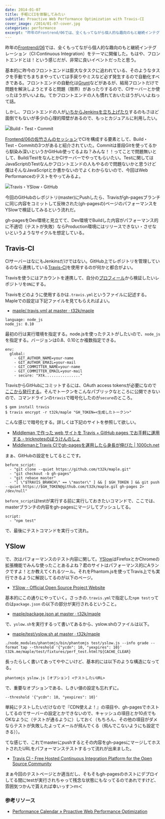 ```yaml
---
date: 2014-01-07
title: 手軽にCIを体験してみたい
subtitle: Proactive Web Performance Optimization with Travis-CI
cover_image: /2014/01-07-cover.jpg
categories: performance
excerpt: "昨年のFrontrend/06では、全くもってながら個人的な趣向のもと継続インテグレーションをテーマに開催したんだけど..."
---
```


昨年の[Frontrend/06](http://frontrend.github.io/events/06/)では、全くもってながら個人的な趣向のもと継続インテグレーション（CI:Continuous Integration）をテーマに開催した。もはや、フロントエンドとは！という感じだが、非常に良いイベントだったと思う。

基本的に昨今のフロントエンドは膨大なタスクに追われている、そのようなタスクを手動でちまちまやっていては手戻りやミスなど必ず発生するので自動化すべきである。フロントエンドの自動化は[Grunt](/mol/log/modern-development-workflow-with-grunt/)などがあるが、結局フロントだけで問題を解決しようとすると問題（限界）があったりするので、CIサーバーとか使ったほうがいいよね。てかフロントエンドの人も慣れておいたほうがいいよねって話。

しかし、フロントエンドの人が[いちからJenkinsを立ち上げたり](/mol/log/vagrant1-2-centos6-4-jenkins1-5/)するのもさほど面倒でもないが多少の心理的障壁があるので、もっとカジュアルに利用したい。

![Build・Test・Commit](/mol/images/2014/01-07-fig01.png)

[Frontend/06の佐竹さんのセッション](http://www.slideshare.net/st44100/ss-28353683)でCIを構成する要素として、Build・Test・Commitの3つがあると紹介されていた。Commitは普段Gitを使ってるから馴染み深いというかGitHub使ってるよね？みんな！！ってことで問題無いとして、Build/TestをなんとかCIサーバーでやってもらいたい。Testに関してはJavaScriptのTestなんかフロントエンドの人もやるので問題ないかと思うけど僕はそんなJavaScriptとか書かないのでよくわからないので、今回はWeb Performanceのテストをやってみるよ。

![Travis・YSlow・GitHub](/mol/images/2014/01-07-fig02.png)

今回のGitHubのレポジトリ(master)にPushしたら、Travisがgh-pagesブランチに同じ内容をコミットして反映された(gh-pagesの)ページのパフォーマンスをYSlowで検証してみるという流れだ。

gh-pagesをDev環境と見立てて、Dev環境でBuildした内容がパフォーマンス的に不適切（テストが失敗）ならProduction環境にはリリースできない・させないというようなサイクルを想定している。


## Travis-CI

CIサーバーはなにもJenkinsだけではない。GitHub上でレポジトリを管理しているのなら連携している[Travis-CI](https://travis-ci.org/)を使用するのが何かと都合がよい。

Travisを使うにはアカウントを連携して、自分の[プロフィール](https://travis-ci.org/profile)から検証したいレポジトリを`ON`にする。


Travisをどのように使用するかは`.travis.yml`というファイルに記述する。Mapleでの設定は下記ファイルを見てもらえればよい。

+ [maple/.travis.yml at master · t32k/maple](https://github.com/t32k/maple/blob/master/.travis.yml)


```
language: node_js
node_js: 0.10
```
最初の行は実行環境を指定する。node.jsを使ったテストがしたいので、`node_js`を指定する。バージョンは0.8、0.10とか複数指定できる。

```
env:
  global:
    - GIT_AUTHOR_NAME=your-name
    - GIT_AUTHOR_EMAIL=your-mail
    - GIT_COMMITTER_NAME=your-name
    - GIT_COMMITTER_EMAIL=your-mail
    - secure: "Xtk................"
```

TravisからGitHubにコミットするには、OAuth access tokensが必要になので[ここから発行する](https://github.com/settings/applications)。そんでトークンをこんなパブリックなところに公開できないので、コマンドラインの`travis`で暗号化したのが`secure`のところ。

```
$ gem install travis
$ travis encrypt -r t32k/maple "GH_TOKEN=<生成したトークン>"
```

こんな感じで暗号化する。詳しくは下記のサイトを参照して欲しい。

+ [Middleman で作った web サイトを Travis + GitHub pages でお手軽に運用する - tricknotesのぼうけんのしょ](http://tricknotes.hateblo.jp/entry/2013/06/17/020229)
+ [MiddlemanとTravis CIでgh-pagesを運用したら身長が伸びた | 1000ch.net](http://1000ch.net/2013/08/30/MiddlemanAndGruntOnTravis/)

まぁ、GitHubの設定をしてるとこです。

```
before_script:
  - "git clone --quiet https://github.com/t32k/maple.git"
  - "git checkout -b gh-pages"
  - "git rebase master"
  - "[ \"$TRAVIS_BRANCH\" == \"master\" ] && [ $GH_TOKEN ] && git push --quiet https://$GH_TOKEN@github.com/t32k/maple.git gh-pages 2> /dev/null"
```

`before_script`はtestが実行する前に実行しておきたいコマンドで、ここでは、masterブランチの内容をgh-pagesにマージしてプッシュしてる。

```
script:
  - "npm test"
```

で、最後にテストコマンドを実行って流れ。


## YSlow

で、次はパフォーマンスのテスト内容に関して。[YSlow](http://yslow.org/)はFirefoxとかChromeの拡張機能でみんな使ったことあるよね？君のサイトはパフォーマンス的にAランクですよ！とか教えてくれるツール。それをPhantom.jsを使ってTravis上でも実行できるように解説してるのが以下のページ。

+ [YSlow - Official Open Source Project Website](http://yslow.org/phantomjs/#travisci-integration)

基本的にこの通りにやっていく。さっきの`.travis.yml`で指定した`npm test`ってのは`package.json`
の以下の部分が実行されるということ。

+ [maple/package.json at master · t32k/maple](https://github.com/t32k/maple/blob/master/package.json#L15)

で、`yslow.sh`を実行するって書いてあるから、yslow.shのファイルは以下。

+ [maple/test/yslow.sh at master · t32k/maple](https://github.com/t32k/maple/blob/master/test/yslow.sh)


```
./node_modules/phantomjs/bin/phantomjs test/yslow.js --info grade --format tap --threshold '{"ycdn": 10, "yexpires": 10}' t32k.me/maple/test/fixtures/perf_test.html?${CACHE_CLEAR}
```

長ったらしく書いてあってややこいけど、基本的には以下のような構造になってる。

```
phantomjs yslow.js [オプション] <テストしたいURL>
```

で、重要なオプションである、しきい値の設定も忘れずに。

```
--threshold '{"ycdn": 10, "yexpires": 10}'
```

単純にテストしたいだけなので『CDN使えよ！』の項目や、gh-pagesでホストしてるのでサーバーの設定とかできないので、キャッシュの項目とか10点でもOKなように（テストが通るように）しておく（もちろん、その他の項目がダメならテストが失敗したよってメールが飛んでくる（飛んでこないようにも設定できる））。

てな感じで、これでmasterにpushするとその内容をgh-pagesにマージしてホストされたURLをパフォーマンステストするって流れが出来ました。

+ [Travis CI - Free Hosted Continuous Integration Platform for the Open Source Community](https://travis-ci.org/t32k/maple)

まぁ今回のテストページとか適当だし、そもそもgh-pagesのホストにデプロイしてる間にtestが実行されちゃって残念な状態にもなってるのであれですけど、雰囲気つかんで貰えれば幸いっす＞ｍ＜

### 参考リソース

+ [Performance Calendar » Proactive Web Performance Optimization](http://calendar.perfplanet.com/2012/proactive-web-performance-optimization/)
